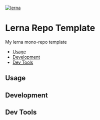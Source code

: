 [![lerna](https://img.shields.io/badge/maintained%20with-lerna-cc00ff.svg)](https://lerna.js.org/)

# Lerna Repo Template

My lerna mono-repo template

<!-- toc -->

- [Usage](#usage)
- [Development](#development)
- [Dev Tools](#dev-tools)

<!-- tocstop -->

## Usage 

## Development


## Dev Tools




